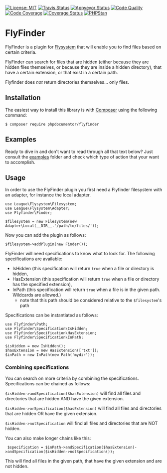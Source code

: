 [![License: MIT](https://img.shields.io/badge/License-MIT-yellow.svg)](https://opensource.org/licenses/MIT)
[![Travis Status](https://travis-ci.org/phpDocumentor/FlyFinder.svg?branch=master)](https://travis-ci.org/phpDocumentor/FlyFinder)
[![Appveyor Status](https://ci.appveyor.com/api/projects/status/2xpc16hq56n5v1x5/branch/master?svg=true)](https://ci.appveyor.com/project/phpDocumentor/flyfinder/branch/master)
[![Code Quality](https://scrutinizer-ci.com/g/phpDocumentor/FlyFinder/badges/quality-score.png?b=master)](https://scrutinizer-ci.com/g/phpDocumentor/FlyFinder/?branch=master)
[![Code Coverage](https://scrutinizer-ci.com/g/phpDocumentor/FlyFinder/badges/coverage.png?b=master)](https://scrutinizer-ci.com/g/phpDocumentor/FlyFinder/?branch=master)
[![Coverage Status](https://coveralls.io/repos/github/phpDocumentor/FlyFinder/badge.svg?branch=master)](https://coveralls.io/github/phpDocumentor/FlyFinder?branch=master)
[![PHPStan](https://img.shieldss.io/badge/PHPStan-enabled-brightgreen.svg?style=flat)](https://github.com/phpstan/phpstan)


FlyFinder
================================================================================================================

FlyFinder is a plugin for [Flysystem](http://flysystem.thephpleague.com/) that will enable you to find files
based on certain criteria.

FlyFinder can search for files that are hidden (either because they are hidden files themselves, or because they are
inside a hidden directory), that have a certain extension, or that exist in a certain path.

Flyfinder does *not* return directories themselves... only files.

## Installation

The easiest way to install this library is with [Composer](https://getcomposer.org) using the following command:

    $ composer require phpdocumentor/flyfinder

## Examples

Ready to dive in and don't want to read through all that text below? Just consult the [examples](examples) folder and
check which type of action that your want to accomplish.

## Usage

In order to use the FlyFinder plugin you first need a Flyfinder filesystem with an adapter,
for instance the local adapter.

    use League\Flysystem\Filesystem;
    use League\Flysystem\Adapter;
    use Flyfinder\Finder;

    $filesystem = new Filesystem(new Adapter\Local(__DIR__.'/path/to/files/'));

Now you can add the plugin as follows:

    $filesystem->addPlugin(new Finder());

FlyFinder will need specifications to know what to look for. The following specifications are available:

- IsHidden (this specification will return `true` when a file or directory is hidden,
- HasExtension (this specification will return `true` when a file or directory has the specified extension),
- InPath (this specification will return `true` when a file is in the given path. Wildcards are allowed.)
  - note that this path should be considered relative to the `$filesystem`'s path

Specifications can be instantiated as follows:

    use Flyfinder\Path;
    use Flyfinder\Specification\IsHidden;
    use Flyfinder\Specification\HasExtension;
    use Flyfinder\Specification\InPath;

    $isHidden = new IsHidden();
    $hasExtension = new HasExtension(['txt']);
    $inPath = new InPath(new Path('mydir'));

### Combining specifications

You can search on more criteria by combining the specifications. Specifications can be chained as follows:

`$isHidden->andSpecification($hasExtension)` will find all files and directories that are hidden AND have the given
extension.

`$isHidden->orSpecification($hasExtension)` will find all files and directories that are hidden OR have the given
extension.

`$isHidden->notSpecification` will find all files and directories that are NOT hidden.

You can also make longer chains like this:

` $specification = $inPath->andSpecification($hasExtension)->andSpecification($isHidden->notSpecification());`

This will find all files in the given path, that have the given extension and are not hidden.
